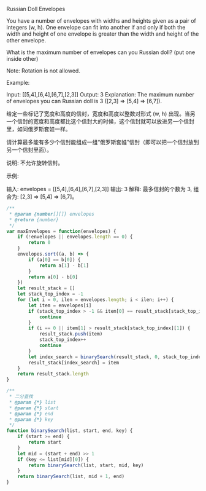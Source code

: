 Russian Doll Envelopes

You have a number of envelopes with widths and heights given as a pair of integers (w, h). One envelope can fit into another if and only if both the width and height of one envelope is greater than the width and height of the other envelope.

What is the maximum number of envelopes can you Russian doll? (put one inside other)

Note:
Rotation is not allowed.

Example:

Input: [[5,4],[6,4],[6,7],[2,3]]
Output: 3 
Explanation: The maximum number of envelopes you can Russian doll is 3 ([2,3] => [5,4] => [6,7]).

给定一些标记了宽度和高度的信封，宽度和高度以整数对形式 (w, h) 出现。当另一个信封的宽度和高度都比这个信封大的时候，这个信封就可以放进另一个信封里，如同俄罗斯套娃一样。

请计算最多能有多少个信封能组成一组“俄罗斯套娃”信封（即可以把一个信封放到另一个信封里面）。

说明:
不允许旋转信封。

示例:

输入: envelopes = [[5,4],[6,4],[6,7],[2,3]]
输出: 3 
解释: 最多信封的个数为 3, 组合为: [2,3] => [5,4] => [6,7]。


```JAVASCRIPT
/**
 * @param {number[][]} envelopes
 * @return {number}
 */
var maxEnvelopes = function(envelopes) {
    if (!envelopes || envelopes.length == 0) {
        return 0
    }
    envelopes.sort((a, b) => {
        if (a[0] == b[0]) {
            return a[1] - b[1]
        }
        return a[0] - b[0]
    })
    let result_stack = []
    let stack_top_index = -1
    for (let i = 0, ilen = envelopes.length; i < ilen; i++) {
        let item = envelopes[i]
        if (stack_top_index > -1 && item[0] == result_stack[stack_top_index][0]) {
            continue
        }
        if (i == 0 || item[1] > result_stack[stack_top_index][1]) {
            result_stack.push(item)
            stack_top_index++
            continue
        }
        let index_search = binarySearch(result_stack, 0, stack_top_index, envelopes[i][1])
        result_stack[index_search] = item
    }
    return result_stack.length
}

/**
 * 二分查找
 * @param {*} list 
 * @param {*} start 
 * @param {*} end 
 * @param {*} key 
 */
function binarySearch(list, start, end, key) {
    if (start >= end) {
        return start
    }
    let mid = (start + end) >> 1
    if (key <= list[mid][0]) {
        return binarySearch(list, start, mid, key)
    }
    return binarySearch(list, mid + 1, end)
}
```


